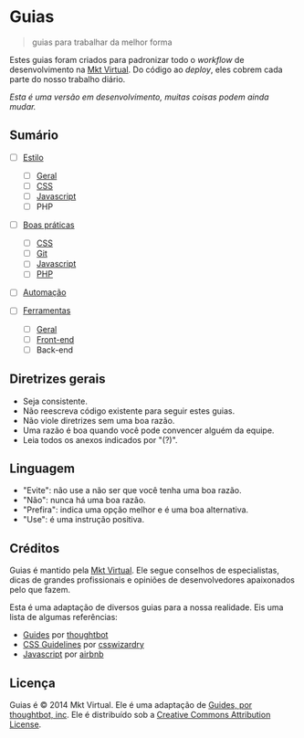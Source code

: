 # Guias
> guias para trabalhar da melhor forma

Estes guias foram criados para padronizar todo o *workflow* de desenvolvimento na [Mkt Virtual](http://mktvirtual.com.br/). Do código ao *deploy*, eles cobrem cada parte do nosso trabalho diário.

*Esta é uma versão em desenvolvimento, muitas coisas podem ainda mudar.*

## Sumário

- [ ] [Estilo](https://github.com/mktvirtual/guides/tree/master/estilo)
    - [ ] [Geral](https://github.com/mktvirtual/guides/tree/master/estilo/geral)
    - [ ] [CSS](https://github.com/mktvirtual/guides/tree/master/estilo/CSS)
    - [ ] [Javascript](https://github.com/mktvirtual/guides/tree/master/estilo/javascript)
    - [ ] PHP

- [ ] [Boas práticas](https://github.com/mktvirtual/guides/tree/master/boas-praticas)
    - [ ] [CSS](https://github.com/mktvirtual/guides/tree/master/boas-praticas/CSS)
    - [ ] [Git](https://github.com/mktvirtual/guides/tree/master/boas-praticas/git)
    - [ ] [Javascript](https://github.com/mktvirtual/guides/tree/master/boas-praticas/javascript)
    - [ ] [PHP](https://github.com/mktvirtual/guides/tree/master/boas-praticas/php)

- [ ] [Automação]()

- [ ] [Ferramentas](https://github.com/mktvirtual/guides/tree/master/ferramentas)
    - [ ] [Geral](https://github.com/mktvirtual/guides/tree/master/ferramentas#geral)
    - [ ] [Front-end](https://github.com/mktvirtual/guides/tree/master/ferramentas#front-end)
    - [ ] Back-end

## Diretrizes gerais

- Seja consistente.
- Não reescreva código existente para seguir estes guias.
- Não viole diretrizes sem uma boa razão.
- Uma razão é boa quando você pode convencer alguém da equipe.
- Leia todos os anexos indicados por "(?)".

## Linguagem

- "Evite": não use a não ser que você tenha uma boa razão.
- "Não": nunca há uma boa razão.
- "Prefira": indica uma opção melhor e é uma boa alternativa.
- "Use": é uma instrução positiva.

## Créditos

Guias é mantido pela [Mkt Virtual](http://mktvirtual.com.br/). Ele segue conselhos de especialistas, dicas de grandes profissionais e opiniões de desenvolvedores apaixonados pelo que fazem.

Esta é uma adaptação de diversos guias para a nossa realidade. Eis uma lista de algumas referências:

- [Guides](https://github.com/thoughtbot/guides) por [thoughtbot](https://github.com/thoughtbot)
- [CSS Guidelines](https://github.com/csswizardry/CSS-Guidelines) por [csswizardry](https://github.com/csswizardry)
- [Javascript](https://github.com/airbnb/javascript) por [airbnb](https://github.com/airbnb)

## Licença

Guias é © 2014 Mkt Virtual. Ele é uma adaptação de [Guides, por thoughtbot, inc](https://github.com/thoughtbot/guides). Ele é distribuído sob a [Creative Commons Attribution License](http://creativecommons.org/licenses/by/3.0/).
